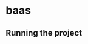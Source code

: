 # baas <!--- please add circle ci badge-->

## Running the project
<!--- please add instructions on how to run the project-->
